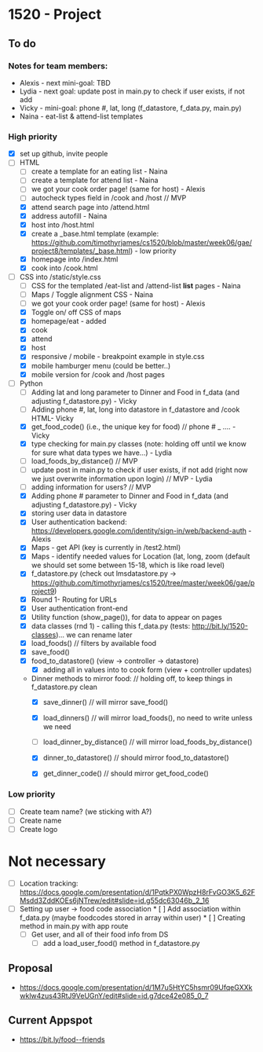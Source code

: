 # 1520 - Project

## To do

### Notes for team members:
* Alexis - next mini-goal: TBD
* Lydia - next goal: update post in main.py to check if user exists, if not add
* Vicky - mini-goal: phone #, lat, long (f_datastore, f_data.py, main.py)
* Naina - eat-list & attend-list templates

### High priority
* [x] set up github, invite people 
* [ ] HTML 
  * [ ] create a template for an eating list - Naina
  * [ ] create a template for attend list - Naina
  * [ ] we got your cook order page! (same for host) - Alexis
  * [ ] autocheck types field in /cook and /host // MVP
  * [x] attend search page into /attend.html
  * [x] address autofill - Naina
  * [x] host into /host.html
  * [x] create a _base.html template (example: https://github.com/timothyrjames/cs1520/blob/master/week06/gae/project8/templates/_base.html) - low priority
  * [x] homepage into /index.html
  * [x] cook into /cook.html
  
* [ ] CSS into /static/style.css
  * [ ] CSS for the templated /eat-list and /attend-list **list** pages - Naina
  * [ ] Maps / Toggle alignment CSS - Naina
  * [ ] we got your cook order page! (same for host) - Alexis
  * [x] Toggle on/ off CSS of maps
  * [x] homepage/eat - added
  * [x] cook
  * [x] attend
  * [x] host
  * [x] responsive / mobile - breakpoint example in style.css
  * [x] mobile hamburger menu (could be better..)
  * [x] mobile version for /cook and /host pages
  
* [ ] Python
  * [ ] Adding lat and long parameter to Dinner and Food in f_data (and adjusting f_datastore.py) - Vicky
  * [ ] Adding phone #, lat, long into datastore in f_datastore and /cook HTML- Vicky
  * [X] get_food_code() (i.e., the unique key for food) // phone # _ .... - Vicky
  * [x] type checking for main.py classes (note: holding off until we know for sure what data types we have...) - Lydia
  * [ ] load_foods_by_distance() // MVP
  * [ ] update post in main.py to check if user exists, if not add (right now we just overwrite information upon login) // MVP - Lydia
  * [ ] adding information for users? // MVP
  * [x] Adding phone # parameter to Dinner and Food in f_data (and adjusting f_datastore.py) - Vicky
  * [x] storing user data in datastore 
  * [x] User authentication backend: https://developers.google.com/identity/sign-in/web/backend-auth - Alexis
  * [x] Maps - get API (key is currently in /test2.html)
  * [x] Maps - identify needed values for Location (lat, long, zoom (default we should set some between 15-18, which is like road level)
  * [x] f_datastore.py (check out lmsdatastore.py -> https://github.com/timothyrjames/cs1520/tree/master/week06/gae/project9)
  * [x] Round 1- Routing for URLs
  * [x] User authentication front-end
  * [x] Utility function (show_page()),  for data to appear on pages
  * [x] data classes (rnd 1) - calling this f_data.py (tests: http://bit.ly/1520-classes)... we can rename later
  * [x] load_foods() // filters by available food
  * [x] save_food()
  * [x] food_to_datastore() (view -> controller -> datastore)
  	* [x] adding all in values into to cook form (view + controller updates)
  * Dinner methods to mirror food: // holding off, to keep things in f_datastore.py clean
 	 * [X] save_dinner() // will mirror save_food()
 	 * [X] load_dinners() // will mirror load_foods(), no need to write unless we need
 	 * [ ] load_dinner_by_distance() // will mirror load_foods_by_distance()
 	 * [X] dinner_to_datastore() // should mirror food_to_datastore()
 	 * [X] get_dinner_code() // should mirror get_food_code()


### Low priority
* [ ] Create team name? (we sticking with A?)
* [ ] Create name
* [ ] Create logo 

# Not necessary
  * [ ] Location tracking: https://docs.google.com/presentation/d/1PqtkPX0WpzH8rFvGO3K5_62FMsdd3ZddKOEs6jNTrew/edit#slide=id.g55dc63046b_2_16
  * [ ] Setting up user -> food code association 
    	* [ ] Add association within f_data.py (maybe foodcodes stored in array within user)
    	* [ ] Creating method in main.py with app route
   	* [ ] Get user, and all of their food info from DS
    	* [ ] add a load_user_food() method in f_datastore.py
	
## Proposal
* https://docs.google.com/presentation/d/1M7u5HtYC5hsmr09UfqeGXXkwklw4zus43RtJ9VeUGnY/edit#slide=id.g7dce42e085_0_7

## Current Appspot
* https://bit.ly/food--friends
